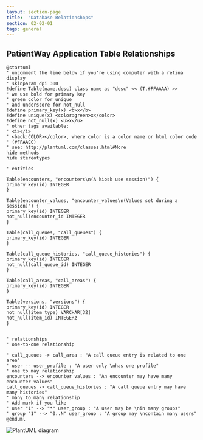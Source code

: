 ```yaml
---
layout: section-page
title:  "Database Relationshops"
section: 02-02-01
tags: general
---
```


## PatientWay Application Table Relationships

```plantuml
@startuml
' uncomment the line below if you're using computer with a retina display
' skinparam dpi 300
!define Table(name,desc) class name as "desc" << (T,#FFAAAA) >>
' we use bold for primary key
' green color for unique
' and underscore for not_null
!define primary_key(x) <b>x</b>
!define unique(x) <color:green>x</color>
!define not_null(x) <u>x</u>
' other tags available:
' <i></i>
' <back:COLOR></color>, where color is a color name or html color code
' (#FFAACC)
' see: http://plantuml.com/classes.html#More
hide methods
hide stereotypes

' entities

Table(encounters, "encounters\n(A kiosk use session)") {
primary_key(id) INTEGER
}

Table(encounter_values, "encounter_values\n(Values set during a session)") {
primary_key(id) INTEGER
not_null(encounter_id INTEGER
}

Table(call_queues, "call_queues") {
primary_key(id) INTEGER
}

Table(call_queue_histories, "call_queue_histories") {
primary_key(id) INTEGER
not_null(call_queue_id) INTEGER
}

Table(call_areas, "call_areas") {
primary_key(id) INTEGER
}

Table(versions, "versions") {
primary_key(id) INTEGER
not_null(item_type) VARCHAR[32]
not_null(item_id) INTEGERz
}


' relationships
' one-to-one relationship

' call_queues -> call_area : "A call queue entry is related to one area"
' user -- user_profile : "A user only \nhas one profile"
' one to may relationship
encounters --> encounter_values : "An encounter may have many encounter values"
call_queues -> call_queue_histories : "A call queue entry may have many histories"
' many to many relationship
' Add mark if you like
' user "1" --> "*" user_group : "A user may be \nin many groups"
' group "1" --> "0..N" user_group : "A group may \ncontain many users"
@enduml
```

![PlantUML diagram](http://www.plantuml.com/plantuml/png/ZPHRRnex4CVV-HHpDWzXZxZadBmXj0f2ILkfJIGKvQMfa5aFh8NNtle2sLRzxXrxWOMWIF2oS_dxD-FnY3lhc76-b9rhy2hNPOdAWIiGf5082vHw2s89jVRN1i5ReLP0iiexDB0LhW061frG3BYmbMGraUnQg8ePLWAl1DpUt7J-uRWCm6UsaDXLhCGUHvkda4jcBOG0C0j922Om7aFtkNVry32XNmfPHinjg4uTQSbXgGrKHfJCrB36K75b41Kr9hM9MQ_4Ju-KO8gJmz7ON1kCEQNTN7af3qtjK7D2TTzI62-oj_5maHto3IocOeLHh1P4qMs5UtAK-Y3meNLDypJWsCe2sp0Xmmn651-BR3mKfA2IB5-FfazVdsRPdjg3BHt3tQK4dMtCPbZqBLmfTw5Syt3PRXpPT9gIRH57977LQ3YaPr7XaGVqSiCuSRI3SFpgcpROAGH7AD4Lcjl6iOugQrTNQ3l4GkM44y5ktWzLhhqYZUr1qZglgZk1jT1s7P-AYbYXLPgayBjpF6F1K_Zo-7p_wNxM-NF6d6-OzDYIsn3nNw91Q0VScx2CxB8wXwTfeOAVTv4pAUVqs4q3HzvbbsWFp0jXdJPYnpaFNzJjCV3ZWimW2sLQvx9kDsZ2uCBHdNbXLy9XEG_RaSBBP3RzF9bzl_t_nxlyqSbVeIRjaK79N2XJYCgIhnNsdUxJvoGLf4UZXtu6Xwl12999T25cmswQ6eHj2CZ1QGZ084u8v2qQwFVZTruPlHGI8wJ9Q2LhU5K5i_7KJf0qpGLMoUhJvjfz9sm6xvSqibKRZe22RP0CLH_56tdIER_fsQvySEbJya4TcW-HfdjrsZxb9fnJtAnt_-iWnHhtWqh-I-Ajad-JPc8hettLpYlMN21DJAW67WMXPcErX9l1uF4S4ir08KIkbMDxJX0IvWuLzwNy2m00)